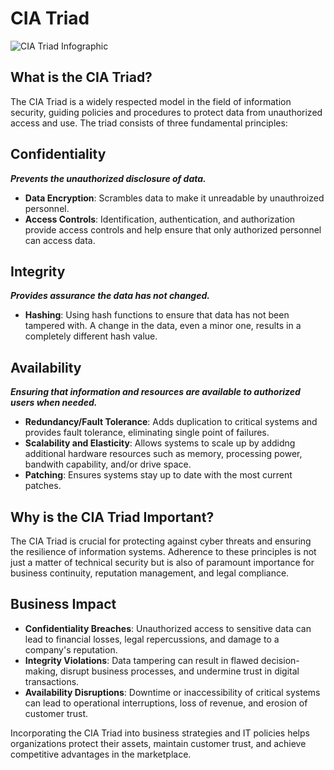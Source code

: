 # CIA Triad 


![CIA Triad Infographic](https://github.com/TheCyberVault/CIA-Triad/assets/141572056/c40705a1-faa7-49bf-acdc-4e7aa7a9f3ec)



## What is the CIA Triad?

The CIA Triad is a widely respected model in the field of information security, guiding policies and procedures to protect data from unauthorized access and use. The triad consists of three fundamental principles:

## Confidentiality
  ***Prevents the unauthorized disclosure of data.***
  
  - **Data Encryption**: Scrambles data to make it unreadable by unauthroized personnel.
  - **Access Controls**: Identification, authentication, and authorization provide access controls and help ensure that only authorized personnel can access data.


## Integrity 

  ***Provides assurance the data has not changed.***

- **Hashing**: Using hash functions to ensure that data has not been tampered with. A change in the data, even a minor one, results in a completely different hash value.

## Availability

***Ensuring that information and resources are available to authorized users when needed.***

- **Redundancy/Fault Tolerance**: Adds duplication to critical systems and provides fault tolerance, eliminating single point of failures.
- **Scalability and Elasticity**: Allows systems to scale up by addidng additional hardware resources such as memory, processing power, bandwith capability, and/or drive space.
- **Patching**: Ensures systems stay up to date with the most current patches.

## Why is the CIA Triad Important?

The CIA Triad is crucial for protecting against cyber threats and ensuring the resilience of information systems. Adherence to these principles is not just a matter of technical security but is also of paramount importance for business continuity, reputation management, and legal compliance.

## Business Impact

- **Confidentiality Breaches**: Unauthorized access to sensitive data can lead to financial losses, legal repercussions, and damage to a company's reputation.
- **Integrity Violations**: Data tampering can result in flawed decision-making, disrupt business processes, and undermine trust in digital transactions.
- **Availability Disruptions**: Downtime or inaccessibility of critical systems can lead to operational interruptions, loss of revenue, and erosion of customer trust.

Incorporating the CIA Triad into business strategies and IT policies helps organizations protect their assets, maintain customer trust, and achieve competitive advantages in the marketplace.

